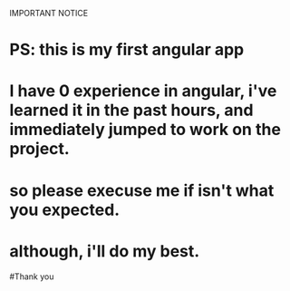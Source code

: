 

IMPORTANT NOTICE

# PS: this is my first angular app
# I have 0 experience in angular, i've learned it in the past hours, and immediately jumped to work on the project.
#  so please execuse me if isn't what you expected.
# although, i'll do my best.
#Thank you

